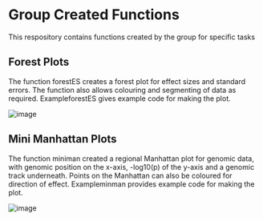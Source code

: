 # Group Created Functions
This respository contains functions created by the group for specific tasks

## Forest Plots
The function forestES creates a forest plot for effect sizes and standard errors. The function also allows colouring and segmenting of data as required. ExampleforestES gives example code for making the plot.

![image](https://github.com/UoE-Dementia-Genomics/Created_Functions/assets/42999172/5cb2c1bd-eccf-4cff-8fa7-234456210da2)

## Mini Manhattan Plots
The function miniman created a regional Manhattan plot for genomic data, with genomic position on the x-axis, -log10(p) of the y-axis and a genomic track underneath. Points on the Manhattan can also be coloured for direction of effect. Exampleminman provides example code for making the plot.

![image](https://github.com/UoE-Dementia-Genomics/Created_Functions/assets/42999172/7b6c828b-51c9-4df1-a4cc-f861bbf4a69f)
